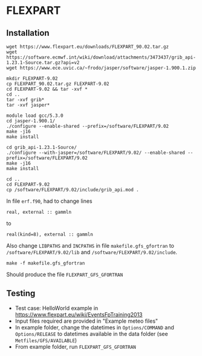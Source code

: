 # FLEXPART

## Installation

~~~
wget https://www.flexpart.eu/downloads/FLEXPART_90.02.tar.gz
wget https://software.ecmwf.int/wiki/download/attachments/3473437/grib_api-1.23.1-Source.tar.gz?api=v2
wget https://www.ece.uvic.ca/~frodo/jasper/software/jasper-1.900.1.zip
~~~

~~~
mkdir FLEXPART-9.02
cp FLEXPART_90.02.tar.gz FLEXPART-9.02
cd FLEXPART-9.02 && tar -xvf *
cd ..
tar -xvf grib*
tar -xvf jasper*
~~~

~~~
module load gcc/5.3.0
cd jasper-1.900.1/
./configure --enable-shared --prefix=/software/FLEXPART/9.02
make -j16
make install
~~~

~~~
cd grib_api-1.23.1-Source/
./configure --with-jasper=/software/FLEXPART/9.02/ --enable-shared --prefix=/software/FLEXPART/9.02
make -j16
make install
~~~

~~~
cd ..
cd FLEXPART-9.02
cp /software/FLEXPART/9.02/include/grib_api.mod .
~~~


In file `erf.f90`, had to change lines

`real, external :: gammln`

to

`real(kind=8), external :: gammln`

Also change `LIBPATHS` and `INCPATHS` in file `makefile.gfs_gfortran`
to `/software/FLEXPART/9.02/lib` and `/software/FLEXPART/9.02/include`.

~~~
make -f makefile.gfs_gfortran 
~~~

Should produce the file `FLEXPART_GFS_GFORTRAN`


## Testing

* Test case: HelloWorld example in https://www.flexpart.eu/wiki/EventsFpTraining2013
* Input files required are provided in "Example meteo files"
* In example folder, change the datetimes in `Options/COMMAND` and `Options/RELEASE`
to datetimes available in the data folder (see `Metfiles/GFS/AVAILABLE`)
* From example folder, run `FLEXPART_GFS_GFORTRAN`
